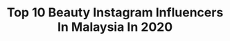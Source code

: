 ---
title: Top 10 Beauty Instagram Influencers In Malaysia In 2020
description: Identify the most popular Instagram accounts on inBeat.
platform: Instagram
profiles:
  - username: "sushalove"
    fullname: >-
      Sharen 🦋
    location: "Malaysia"
    followers: 17028
    engagement: 737
    commentsToLikes: 0.238608
    avatar: "https://scontent-lhr8-1.cdninstagram.com/v/t51.2885-19/s320x320/64278102_763670437360396_2451410282782654464_n.jpg?_nc_ht=scontent-lhr8-1.cdninstagram.com&_nc_ohc=n7dXILykndcAX8Pnnv2&oh=b5609b6fa01da3101a71a002ee63dcb8&oe=5EB8D0A7"
    verified: false
    hashtags: "#pakistanstreetstyle, #brunettehair, #stayhome, #portraitsquad"
  - username: "duduannann"
    fullname: >-
      Dudu Ann 📍🇲🇾
    location: "Malaysia"
    followers: 100647
    engagement: 136
    commentsToLikes: 0.041118
    avatar: "https://scontent-lht6-1.cdninstagram.com/v/t51.2885-19/s320x320/75448855_1433332886833029_887569732046159872_n.jpg?_nc_ht=scontent-lht6-1.cdninstagram.com&_nc_ohc=iusdCtK540wAX99OPEj&oh=147f5d88f4f29970c4a686061626dcbf&oe=5EA34586"
    verified: false
    hashtags: "#bhbhealth, #balance, #moisturizing, #jb"
  - username: "snenbdm"
    fullname: >-
      Emaleen Minhad (Official)
    location: "Malaysia"
    followers: 192806
    engagement: 701
    commentsToLikes: 0.002956
    avatar: "https://scontent-amt2-1.cdninstagram.com/v/t51.2885-19/s320x320/90234517_638282740327250_5279986468738039808_n.jpg?_nc_ht=scontent-amt2-1.cdninstagram.com&_nc_ohc=jCoxanNnlU8AX9nCsZB&oh=10cee5ce4261a7ee5b3f6f43173827f6&oe=5EBA39DC"
    verified: false
    hashtags: "#datenight, #datelook, #date, #makeup"
  - username: "ohfishiee"
    fullname: >-
      °· F I S H ·°
    location: "Malaysia"
    followers: 19658
    engagement: 515
    commentsToLikes: 0.023609
    avatar: "https://scontent-lhr8-1.cdninstagram.com/v/t51.2885-19/s320x320/54511310_1033371300188992_8913219657998008320_n.jpg?_nc_ht=scontent-lhr8-1.cdninstagram.com&_nc_ohc=iy0iz9jXsKQAX-35chp&oh=ac6f4ed6e04d8bef1a65f596eb1449ee&oe=5EBBEEA4"
    verified: false
    hashtags: "#dwinmy, #ohfishieequotes, #ohfishieeinhongkong, #ohfishieequotes"
  - username: "joycebii"
    fullname: >-
      yangyang
    location: "Malaysia"
    followers: 41504
    engagement: 543
    commentsToLikes: 0.008364
    avatar: "https://scontent-ams4-1.cdninstagram.com/v/t51.2885-19/s320x320/84339944_126318565381854_2815675534422310912_n.jpg?_nc_ht=scontent-ams4-1.cdninstagram.com&_nc_ohc=M4DTudH1WE4AX9J7Htr&oh=41a667047c6888e5ff9b17b92432c5e1&oe=5EB9DE42"
    verified: false
    hashtags: "#model, #curly, #stayathome, #black"
  - username: "gy_leeeee"
    fullname: >-
      gy_leeeee
    location: "Malaysia"
    followers: 17010
    engagement: 656
    commentsToLikes: 0.010038
    avatar: "https://scontent-ams4-1.cdninstagram.com/v/t51.2885-19/s320x320/64592447_2455449351352220_4532377716434927616_n.jpg?_nc_ht=scontent-ams4-1.cdninstagram.com&_nc_ohc=_ZQTg1J8d3UAX8pHm_Y&oh=32d25c2c66d77818742bd278719f70e1&oe=5EA6E8F9"
    verified: false
    hashtags: "#lunar20bydnc, #haveabreak, #thegiftofkindness, #mycostacoffee"
  - username: "irin.ezleen"
    fullname: >-
      Irinezleen
    location: "Malaysia"
    followers: 24884
    engagement: 492
    commentsToLikes: 0.011028
    avatar: "https://scontent-ams4-1.cdninstagram.com/v/t51.2885-19/s320x320/23498311_154109498655518_4335199319813521408_n.jpg?_nc_ht=scontent-ams4-1.cdninstagram.com&_nc_ohc=MvCuf6fEBEcAX_zqrf_&oh=28c84e76b0d3a67bdc60d088fa750a9d&oe=5EBD6C4D"
    verified: false
    hashtags: "#mybintisbuddy, #onlyatwatsons, #watsonsmy, #onlyatwatsons"
  - username: "doreenlivetotravel"
    fullname: >-
      Doreen Low
    location: "Malaysia"
    followers: 37178
    engagement: 411
    commentsToLikes: 0.215860
    avatar: "https://scontent-lhr8-1.cdninstagram.com/v/t51.2885-19/s320x320/30830982_1001197680048799_6233854754779299840_n.jpg?_nc_ht=scontent-lhr8-1.cdninstagram.com&_nc_ohc=M9OmxSitRmEAX_mHQQ7&oh=5cdfcb893b7aaa1b843732cd5a564abf&oe=5EBB0ACE"
    verified: false
    hashtags: "#shetravels, #kualalumpur, #beautifuldestination, #speechlessplaces"
  - username: "shinilola"
    fullname: >-
      SHINI LOLA
    location: "Malaysia"
    followers: 51607
    engagement: 216
    commentsToLikes: 0.015520
    avatar: "https://scontent-lht6-1.cdninstagram.com/v/t51.2885-19/s320x320/91983815_2511663609096388_3641314977681244160_n.jpg?_nc_ht=scontent-lht6-1.cdninstagram.com&_nc_ohc=XF1nV9bjldMAX_Wbh8i&oh=09b54079ac12128b797fdd2be911310a&oe=5EBD9ACD"
    verified: false
    hashtags: "#mydalkomm, #hiruzenkogenjoyfullpark, #kenshiprewedding, #eatwithshini"
  - username: "stephyyiwen"
    fullname: >-
      !         STEPHY YIWEN
    location: "Malaysia"
    followers: 452663
    engagement: 451
    commentsToLikes: 0.002261
    avatar: "https://scontent-ams4-1.cdninstagram.com/v/t51.2885-19/s320x320/87330123_236512167508833_8796207809503952896_n.jpg?_nc_ht=scontent-ams4-1.cdninstagram.com&_nc_ohc=ftQXocEHtKEAX9X0g8S&oh=b4d808ed403db8858263564b66487313&oe=5EB3E3FB"
    verified: false
    hashtags: "#simplemaskmy, #drcink, #proacnesolution, #swift5"
---